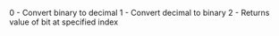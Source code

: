 0 - Convert binary to decimal
1 - Convert decimal to binary
2 - Returns value of bit at specified index
